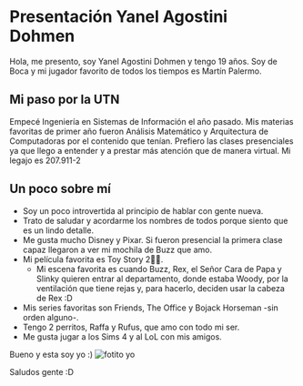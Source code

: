 # Presentación Yanel Agostini Dohmen
Hola, me presento, soy Yanel Agostini Dohmen y tengo 19 años. Soy de Boca y mi jugador favorito de todos los tiempos es Martín Palermo.
## Mi paso por la UTN
Empecé Ingeniería en Sistemas de Información el año pasado. Mis materias favoritas de primer año fueron Análisis Matemático y Arquitectura de Computadoras por el contenido que tenían. Prefiero las clases presenciales ya que llego a entender y a prestar más atención que de manera virtual.
Mi legajo es 207.911-2
## Un poco sobre mí
- Soy un poco introvertida al principio de hablar con gente nueva.
- Trato de saludar y acordarme los nombres de todos porque siento que es un lindo detalle.
- Me gusta mucho Disney y Pixar. Si fueron presencial la primera clase capaz llegaron a ver mi mochila de Buzz que amo. 
- Mi película favorita es Toy Story 2🙏🏻.
  - Mi escena favorita es cuando Buzz, Rex, el Señor Cara de Papa y Slinky quieren entrar al departamento, donde estaba Woody, por la ventilación que tiene rejas y, para hacerlo, deciden usar la cabeza de Rex :D
- Mis series favoritas son Friends, The Office y Bojack Horseman -sin orden alguno-.
- Tengo 2 perritos, Raffa y Rufus, que amo con todo mi ser.
- Me gusta jugar a los Sims 4 y al LoL con mis amigos.

Bueno y esta soy yo :)
![fotito yo](https://user-images.githubusercontent.com/129529032/229311987-63bbd433-821b-498e-abfc-1d3830e5edde.jpg)

Saludos gente :D
